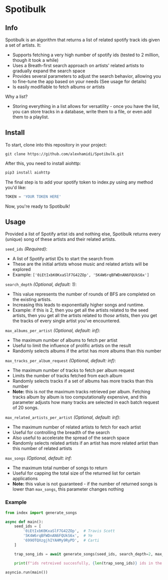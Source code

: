 # Spotibulk

## Info
Spotibulk is an algorithm that returns a list of related spotify track ids given a set of artists. It:
- Supports fetching a very high number of spotify ids (tested to 2 million, though it took a while)
- Uses a Breath-first search approach on artists' related artists to gradually expand the search space
- Provides several parameters to adjust the search behavior, allowing you to fine-tune the app based on your needs (See usage for details)
- Is easily modifiable to fetch albums or artists

Why a list?
- Storing everything in a list allows for versatility - once you have the list, you can store tracks in a database, write them to a file, or even add them to a playlist. 


## Install

To start, clone into this repository in your project:
```git
git clone https://github.com/alexhamidi/Spotibulk.git
```

After this, you need to install aiohttp:
```python
pip3 install aiohttp
```

The final step is to add your spotify token to index.py using any method you'd like:
```python
TOKEN = 'YOUR TOKEN HERE'
```

Now, you're ready to Spotibulk!

## Usage


Provided a list of Spotify artist ids and nothing else, Spotibulk returns every (unique) song of these artists and their related artists.

`seed_ids` _(Required)_:
- A list of Spotify artist IDs to start the search from
- These are the initial artists whose music and related artists will be explored
- Example: `['0iEtIxbK0KxaSlF7G42ZOp', '5K4W6rqBFWDnAN6FQUkS6x']`

`search_depth` _(Optional, default: 1)_:
- This value represents the number of rounds of BFS are completed on the existing artists.
- Increasing this leads to exponentially higher songs and runtime.
- Example: if this is 2, then you get all the artists related to the seed artists, then you get all the artists related to _those_ artists, then you get the tracks of every single artist you've encountered.

`max_albums_per_artist` _(Optional, default: inf)_:
- The maximum number of albums to fetch per artist
- Useful to limit the influence of prolific artists on the result
- Randomly selects albums if the artist has more albums than this number

`max_tracks_per_album_request`  _(Optional, default: inf)_:
- The maximum number of tracks to fetch per album request
- Limits the number of tracks fetched from each album
- Randomly selects tracks if a set of albums has more tracks than this number
- **Note:** this is _not_ the maximum tracks retrieved per album. Fetching tracks album by album is too computationally expensive, and this parameter adjusts how many tracks are selected in each batch request of 20 songs.

`max_related_artists_per_artist` _(Optional, default: inf)_:
- The maximum number of related artists to fetch for each artist
- Useful for controlling the breadth of the search
- Also useful to accelerate the spread of the search space
- Randomly selects related artists if an artist has more related artist than this number of related artists

`max_songs`  _(Optional, default: inf_:
- The maximum total number of songs to return
- Useful for capping the total size of the returned list for certain applications
- **Note:** this value is not guaranteed - if the number of returned songs is lower than ```max_songs```, this parameter changes nothing


### Example

```python
from index import generate_songs

async def main():
    seed_ids = [
        '0iEtIxbK0KxaSlF7G42ZOp',  # Travis Scott
        '5K4W6rqBFWDnAN6FQUkS6x',  # Ye
        '699OTQXzgjhIYAHMy9RyPD',  # Carti
    ]

    trap_song_ids = await generate_songs(seed_ids, search_depth=2, max_albums_per_artist=1)

    print(f"ids retreived succesfully, {len(trap_song_ids)} ids in the list. First 5 items: {trap_song_ids[:5]}")

asyncio.run(main())

```
